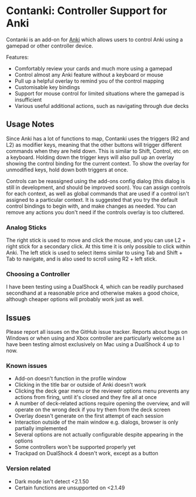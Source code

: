 # Contanki: Controller Support for Anki

Contanki is an add-on for [Anki](apps.ankiweb.com) which allows users to control Anki using a gamepad or other controller device.

Features:
 - Comfortably review your cards and much more using a gamepad
 - Control almost any Anki feature without a keyboard or mouse
 - Pull up a helpful overlay to remind you of the control mapping
 - Customisable key bindings
 - Support for mouse control for limited situations where the gamepad is insufficient
 - Various useful additional actions, such as navigating through due decks

## Usage Notes

Since Anki has a lot of functions to map, Contanki uses the triggers (R2 and L2) as modifier keys, meaning that the other buttons will trigger different commands when they are held down. This is similar to Shift, Control, etc on a keyboard. Holding down the trigger keys will also pull up an overlay showing the control binding for the current context. To show the overlay for unmodified keys, hold down both triggers at once. 

Controls can be reassigned using the add-ons config dialog (this dialog is still in development, and should be improved soon). You can assign controls for each context, as well as global commands that are used if a control isn't assigned to a particular context. It is suggested that you try the default control bindings to begin with, and make changes as needed. You can remove any actions you don't need if the controls overlay is too cluttered. 

### Analog Sticks
The right stick is used to move and click the mouse, and you can use L2 + right stick for a secondary click. At this time it is only possible to click within Anki. The left stick is used to select items similar to using Tab and Shift + Tab to navigate, and is also used to scroll using R2 + left stick.

### Choosing a Controller

I have been testing using a DualShock 4, which can be readily purchased secondhand at a reasonable price and otherwise makes a good choice, although cheaper options will probably work just as well.

## Issues
Please report all issues on the GitHub issue tracker. Reports about bugs on Windows or when using and Xbox controller are particularly welcome as I have been testing almost exclusively on Mac using a DualShock 4 up to now. 

### Known issues
 - Add-on doesn't function in the profile window
 - Clicking in the title bar or outside of Anki doesn't work 
 - Clicking the deck gear menu or the reviewer options menu prevents any actions from firing, until it's closed and they fire all at once
 - A number of deck-related actions require opening the overview, and will operate on the wrong deck if you try them from the deck screen
 - Overlay doesn't generate on the first attempt of each session
 - Interaction outside of the main window e.g. dialogs, browser is only partially implemented
 - Several options are not actually configurable despite appearing in the options
 - Some controllers won't be supported properly yet
 - Trackpad on DualShock 4 doesn't work, except as a button

 ### Version related
 - Dark mode isn't detect <2.1.50
 - Certain functions are unsupported on <2.1.49
